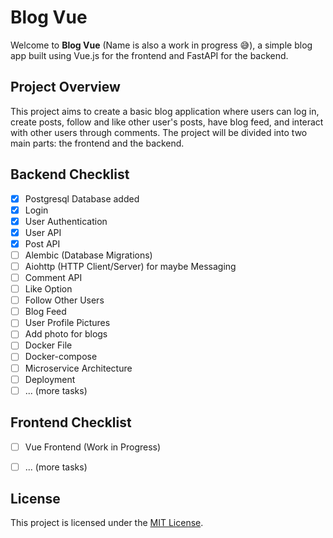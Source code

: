 # Blog Vue

Welcome to **Blog Vue** (Name is also a work in progress &#128517;), a simple blog app built using Vue.js for the frontend and FastAPI for the backend.

## Project Overview

This project aims to create a basic blog application where users can log in, create posts, follow and like other user's posts, have blog feed, and interact with other users through comments. The project will be divided into two main parts: the frontend and the backend.

## Backend Checklist

- [x] Postgresql Database added
- [x] Login
- [x] User Authentication
- [x] User API
- [x] Post API
- [ ] Alembic (Database Migrations)
- [ ] Aiohttp (HTTP Client/Server) for maybe Messaging
- [ ] Comment API
- [ ] Like Option
- [ ] Follow Other Users
- [ ] Blog Feed
- [ ] User Profile Pictures
- [ ] Add photo for blogs
- [ ] Docker File
- [ ] Docker-compose
- [ ] Microservice Architecture
- [ ] Deployment
- [ ] ... (more tasks)

## Frontend Checklist

- [ ] Vue Frontend (Work in Progress)
- [ ] ... (more tasks)


## License

This project is licensed under the [MIT License](LICENSE).
